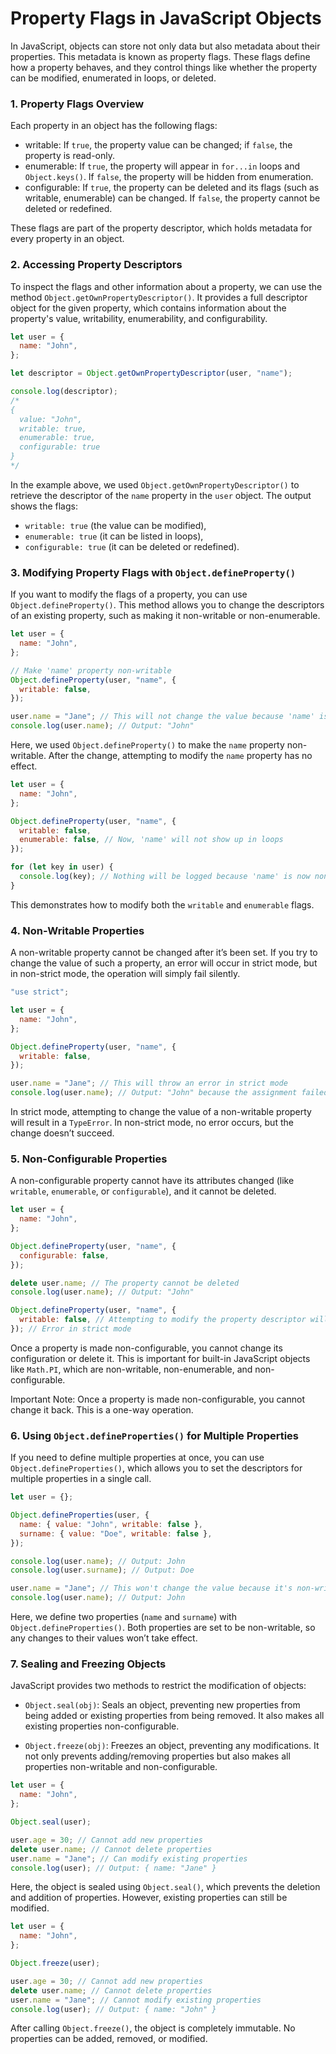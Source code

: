 # Property Flags in JavaScript Objects

In JavaScript, objects can store not only data but also metadata about their properties. This metadata is known as property flags. These flags define how a property behaves, and they control things like whether the property can be modified, enumerated in loops, or deleted.

### 1. Property Flags Overview

Each property in an object has the following flags:

- writable: If `true`, the property value can be changed; if `false`, the property is read-only.
- enumerable: If `true`, the property will appear in `for...in` loops and `Object.keys()`. If `false`, the property will be hidden from enumeration.
- configurable: If `true`, the property can be deleted and its flags (such as writable, enumerable) can be changed. If `false`, the property cannot be deleted or redefined.

These flags are part of the property descriptor, which holds metadata for every property in an object.

### 2. Accessing Property Descriptors

To inspect the flags and other information about a property, we can use the method `Object.getOwnPropertyDescriptor()`. It provides a full descriptor object for the given property, which contains information about the property's value, writability, enumerability, and configurability.

```javascript
let user = {
  name: "John",
};

let descriptor = Object.getOwnPropertyDescriptor(user, "name");

console.log(descriptor);
/*
{
  value: "John",
  writable: true,
  enumerable: true,
  configurable: true
}
*/
```

In the example above, we used `Object.getOwnPropertyDescriptor()` to retrieve the descriptor of the `name` property in the `user` object. The output shows the flags:

- `writable: true` (the value can be modified),
- `enumerable: true` (it can be listed in loops),
- `configurable: true` (it can be deleted or redefined).

### 3. Modifying Property Flags with `Object.defineProperty()`

If you want to modify the flags of a property, you can use `Object.defineProperty()`. This method allows you to change the descriptors of an existing property, such as making it non-writable or non-enumerable.

```javascript
let user = {
  name: "John",
};

// Make 'name' property non-writable
Object.defineProperty(user, "name", {
  writable: false,
});

user.name = "Jane"; // This will not change the value because 'name' is non-writable
console.log(user.name); // Output: "John"
```

Here, we used `Object.defineProperty()` to make the `name` property non-writable. After the change, attempting to modify the `name` property has no effect.

```javascript
let user = {
  name: "John",
};

Object.defineProperty(user, "name", {
  writable: false,
  enumerable: false, // Now, 'name' will not show up in loops
});

for (let key in user) {
  console.log(key); // Nothing will be logged because 'name' is now non-enumerable
}
```

This demonstrates how to modify both the `writable` and `enumerable` flags.

### 4. Non-Writable Properties

A non-writable property cannot be changed after it’s been set. If you try to change the value of such a property, an error will occur in strict mode, but in non-strict mode, the operation will simply fail silently.

```javascript
"use strict";

let user = {
  name: "John",
};

Object.defineProperty(user, "name", {
  writable: false,
});

user.name = "Jane"; // This will throw an error in strict mode
console.log(user.name); // Output: "John" because the assignment failed
```

In strict mode, attempting to change the value of a non-writable property will result in a `TypeError`. In non-strict mode, no error occurs, but the change doesn’t succeed.

### 5. Non-Configurable Properties

A non-configurable property cannot have its attributes changed (like `writable`, `enumerable`, or `configurable`), and it cannot be deleted.

```javascript
let user = {
  name: "John",
};

Object.defineProperty(user, "name", {
  configurable: false,
});

delete user.name; // The property cannot be deleted
console.log(user.name); // Output: "John"

Object.defineProperty(user, "name", {
  writable: false, // Attempting to modify the property descriptor will fail
}); // Error in strict mode
```

Once a property is made non-configurable, you cannot change its configuration or delete it. This is important for built-in JavaScript objects like `Math.PI`, which are non-writable, non-enumerable, and non-configurable.

Important Note: Once a property is made non-configurable, you cannot change it back. This is a one-way operation.

### 6. Using `Object.defineProperties()` for Multiple Properties

If you need to define multiple properties at once, you can use `Object.defineProperties()`, which allows you to set the descriptors for multiple properties in a single call.

```javascript
let user = {};

Object.defineProperties(user, {
  name: { value: "John", writable: false },
  surname: { value: "Doe", writable: false },
});

console.log(user.name); // Output: John
console.log(user.surname); // Output: Doe

user.name = "Jane"; // This won't change the value because it's non-writable
console.log(user.name); // Output: John
```

Here, we define two properties (`name` and `surname`) with `Object.defineProperties()`. Both properties are set to be non-writable, so any changes to their values won’t take effect.

### 7. Sealing and Freezing Objects

JavaScript provides two methods to restrict the modification of objects:

- `Object.seal(obj)`: Seals an object, preventing new properties from being added or existing properties from being removed. It also makes all existing properties non-configurable.

- `Object.freeze(obj)`: Freezes an object, preventing any modifications. It not only prevents adding/removing properties but also makes all properties non-writable and non-configurable.

```javascript
let user = {
  name: "John",
};

Object.seal(user);

user.age = 30; // Cannot add new properties
delete user.name; // Cannot delete properties
user.name = "Jane"; // Can modify existing properties
console.log(user); // Output: { name: "Jane" }
```

Here, the object is sealed using `Object.seal()`, which prevents the deletion and addition of properties. However, existing properties can still be modified.

```javascript
let user = {
  name: "John",
};

Object.freeze(user);

user.age = 30; // Cannot add new properties
delete user.name; // Cannot delete properties
user.name = "Jane"; // Cannot modify existing properties
console.log(user); // Output: { name: "John" }
```

After calling `Object.freeze()`, the object is completely immutable. No properties can be added, removed, or modified.
